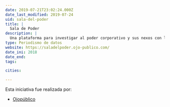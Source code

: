 ```yaml
---
date: 2019-07-21T23:02:24.000Z
date_last_modified: 2019-07-24
uid: sala-del-poder
title: |
  Sala de Poder
description: |
  Una plataforma para investigar al poder corporativo y sus nexos con la corrupción en el Perú.
type: Periodismo de datos
website: https://saladelpoder.ojo-publico.com/
date_ini: 2018
date_end: 
tags:

cities: 

---
```


Esta iniciativa fue realizada por:

- [Ojopúblico](/organizaciones/ojo-publico)
